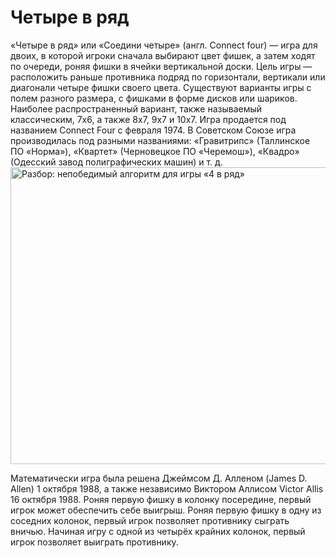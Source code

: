<h1>Четыре в ряд</h1>
«Четыре в ряд» или «Соедини четыре» (англ. Connect four) — игра для двоих, в которой игроки сначала выбирают цвет фишек, а затем ходят по очереди, роняя фишки в ячейки вертикальной доски. Цель игры — расположить раньше противника подряд по горизонтали, вертикали или диагонали четыре фишки своего цвета. Существуют варианты игры с полем разного размера, с фишками в форме дисков или шариков. Наиболее распространенный вариант, также называемый классическим, 7x6, а также 8x7, 9x7 и 10x7.
Игра продается под названием Connect Four с февраля 1974. В Советском Союзе игра производилась под разными названиями: «Гравитрипс» (Таллинское ПО «Норма»), «Квартет» (Черновецкое ПО «Черемош»), «Квадро» (Одесский завод полиграфических машин) и т. д.

<img title="«4 в ряд» в классическом виде" src="https://thecode.media/wp-content/uploads/2021/03/pasted-image-0.png" width="548" height="475" alt="Разбор: непобедимый алгоритм для игры «4 в ряд»" decoding="async" loading="lazy">

Математически игра была решена Джеймсом Д. Алленом (James D. Allen) 1 октября 1988, а также независимо Виктором Аллисом Victor Allis 16 октября 1988.
Роняя первую фишку в колонку посередине, первый игрок может обеспечить себе выигрыш. Роняя первую фишку в одну из соседних колонок, первый игрок позволяет противнику сыграть вничью. Начиная игру с одной из четырёх крайних колонок, первый игрок позволяет выиграть противнику.
